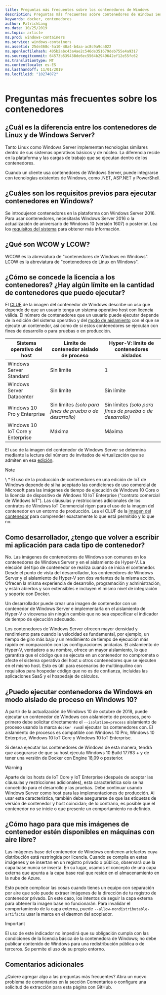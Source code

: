 ```yaml
---
title: Preguntas más frecuentes sobre los contenedores de Windows
description: Preguntas más frecuentes sobre contenedores de Windows Server
keywords: docker, contenedores
author: PatrickLang
ms.date: 10/25/2019
ms.topic: article
ms.prod: windows-containers
ms.service: windows-containers
ms.assetid: 25de368c-5a10-40a4-b4aa-ac8c9a9ca022
ms.openlocfilehash: 405b2abc43a4ae2c546de351679deb755e4a9317
ms.sourcegitcommit: 64573b539438de6ec5564b2949642ef12e55fc62
ms.translationtype: MT
ms.contentlocale: es-ES
ms.lasthandoff: 11/01/2019
ms.locfileid: "10274072"
---
```

# <a name="frequently-asked-questions-about-containers"></a>Preguntas más frecuentes sobre los contenedores

## <a name="whats-the-difference-between-linux-and-windows-server-containers"></a>¿Cuál es la diferencia entre los contenedores de Linux y de Windows Server?

Tanto Linux como Windows Server implementan tecnologías similares dentro de sus sistemas operativos básicos y de núcleo. La diferencia reside en la plataforma y las cargas de trabajo que se ejecutan dentro de los contenedores.  

Cuando un cliente usa contenedores de Windows Server, puede integrarse con tecnologías existentes de Windows, como .NET, ASP.NET y PowerShell.

## <a name="what-are-the-prerequisites-for-running-containers-on-windows"></a>¿Cuáles son los requisitos previos para ejecutar contenedores en Windows?

Se introdujeron contenedores en la plataforma con Windows Server 2016. Para usar contenedores, necesitarás Windows Server 2016 o la actualización de aniversario de Windows 10 (versión 1607) o posterior. Lea los [requisitos del sistema](../deploy-containers/system-requirements.md) para obtener más información.

## <a name="what-are-wcow-and-lcow"></a>¿Qué son WCOW y LCOW?

WCOW es la abreviatura de "contenedores de Windows en Windows". LCOW es la abreviatura de "contenedores de Linux en Windows".

## <a name="how-are-containers-licensed-is-there-a-limit-to-the-number-of-containers-i-can-run"></a>¿Cómo se concede la licencia a los contenedores? ¿Hay algún límite en la cantidad de contenedores que puedo ejecutar?

El [CLUF](../images-eula.md) de la imagen del contenedor de Windows describe un uso que depende de que un usuario tenga un sistema operativo host con licencia válida. El número de contenedores que un usuario puede ejecutar depende de la edición del sistema operativo y del [modo de aislamiento](../manage-containers/hyperv-container.md) con el que se ejecute un contenedor, así como de si estos contenedores se ejecutan con fines de desarrollo o para pruebas o en producción.

|Sistema operativo del host                                                         |Límite de contenedor aislado de proceso                   |Hyper-V: límite de contenedores aislados                   |
|----------------------------------------------------------------|---------------------------------------------------|---------------------------------------------------|
|Windows Server Standard                                         |Sin límite                                          |1                                                  |
|Windows Server Datacenter                                       |Sin límite                                          |Sin límite                                          |
|Windows 10 Pro y Enterprise                                   |Sin límites *(solo para fines de prueba o de desarrollo)*|Sin límites *(solo para fines de prueba o de desarrollo)*|
|Windows 10 IoT Core y Enterprise                             |Máxima                                         |Máxima                                          |

El uso de la imagen del contenedor de Windows Server se determina mediante la lectura del número de invitados de virtualización que se admiten en esa [edición](/windows-server/get-started-19/editions-comparison-19.md). <br/>

>[!NOTE]
>\ * El uso de la producción de contenedores en una edición de IoT de Windows depende de si ha aceptado las condiciones de uso comercial de Microsoft para las imágenes de tiempo de ejecución de Windows 10 Core o la licencia de dispositivo de Windows 10 IoT Enterprise ("contrato comercial de Windows IoT"). Las cláusulas y restricciones adicionales de los contratos de Windows IoT Commercial rigen para el uso de la imagen del contenedor en un entorno de producción. Lea el CLUF de la [imagen del contenedor](../images-eula.md) para comprender exactamente lo que está permitido y lo que no.

## <a name="as-a-developer-do-i-have-to-rewrite-my-app-for-each-type-of-container"></a>Como desarrollador, ¿tengo que volver a escribir mi aplicación para cada tipo de contenedor?

No. Las imágenes de contenedores de Windows son comunes en los contenedores de Windows Server y en el aislamiento de Hyper-V. La elección del tipo de contenedor se realiza cuando se inicia el contenedor. Desde el punto de vista del desarrollador, los contenedores de Windows Server y el aislamiento de Hyper-V son dos variantes de la misma acción. Ofrecen la misma experiencia de desarrollo, programación y administración, y están abiertos y son extensibles e incluyen el mismo nivel de integración y soporte con Docker.

Un desarrollador puede crear una imagen de contenedor con un contenedor de Windows Server e implementarla en el aislamiento de Hyper-V o viceversa sin ningún cambio que no sea especificar el indicador de tiempo de ejecución adecuado.

Los contenedores de Windows Server ofrecen mayor densidad y rendimiento para cuando la velocidad es fundamental, por ejemplo, un tiempo de giro más bajo y un rendimiento de tiempo de ejecución más rápido en comparación con las configuraciones anidadas. El aislamiento de Hyper-V, verdadero a su nombre, ofrece un mayor aislamiento, lo que garantiza que el código que se ejecuta en un contenedor no comprometa o afecte el sistema operativo del host u otros contenedores que se ejecuten en el mismo host. Esto es útil para escenarios de multiinquilino con requisitos para hospedar código que no es de confianza, incluidas las aplicaciones SaaS y el hospedaje de cálculos.

## <a name="can-i-run-windows-containers-in-process-isolated-mode-on-windows-10"></a>¿Puedo ejecutar contenedores de Windows en modo aislado de proceso en Windows 10?

A partir de la actualización de Windows 10 de octubre de 2018, puede ejecutar un contenedor de Windows con aislamiento de procesos, pero primero debe solicitar directamente el `--isolation=process` aislamiento de proceso usando la marca `docker run`al ejecutar los contenedores con. El aislamiento de procesos es compatible con Windows 10 Pro, Windows 10 Enterprise, Windows 10 IoT Core y Windows 10 IoT Enterprise.

Si desea ejecutar los contenedores de Windows de esta manera, tendrá que asegurarse de que su host ejecuta Windows 10 Build 17763 + y de tener una versión de Docker con Engine 18,09 o posterior.

> [!WARNING]
> Aparte de los hosts de IoT Core y IoT Enterprise (después de aceptar las cláusulas y restricciones adicionales), esta característica solo se ha concebido para el desarrollo y las pruebas. Debe continuar usando Windows Server como host para las implementaciones de producción. Al usar esta característica, también debe asegurarse de que las etiquetas de versión de contenedor y host coincidan; de lo contrario, es posible que el contenedor no se inicie o que presente un comportamiento no definido.

## <a name="how-do-i-make-my-container-images-available-on-air-gapped-machines"></a>¿Cómo hago para que mis imágenes de contenedor estén disponibles en máquinas con aire libre?

Las imágenes base del contenedor de Windows contienen artefactos cuya distribución está restringida por licencia. Cuando se compila en estas imágenes y se insertan en un registro privado o público, observará que la capa base nunca se inserta. En su lugar, usamos el concepto de una capa externa que apunta a la capa base real que reside en el almacenamiento en la nube de Azure.

Esto puede complicar las cosas cuando tienes un equipo con separación por aire que solo puede extraer imágenes de la dirección de tu registro de contenedor privado. En este caso, los intentos de seguir la capa externa para obtener la imagen base no funcionarán. Para invalidar el comportamiento de la capa externa, puede `--allow-nondistributable-artifacts` usar la marca en el daemon del acoplador.

> [!IMPORTANT]
> El uso de este indicador no impedirá que su obligación cumpla con las condiciones de la licencia básica de la contenedora de Windows; no debe publicar contenido de Windows para una redistribución pública o de terceros. Se permite el uso de su propio entorno.

## <a name="additional-feedback"></a>Comentarios adicionales

¿Quiere agregar algo a las preguntas más frecuentes? Abra un nuevo problema de comentarios en la sección Comentarios o configure una solicitud de extracción para esta página con GitHub.
